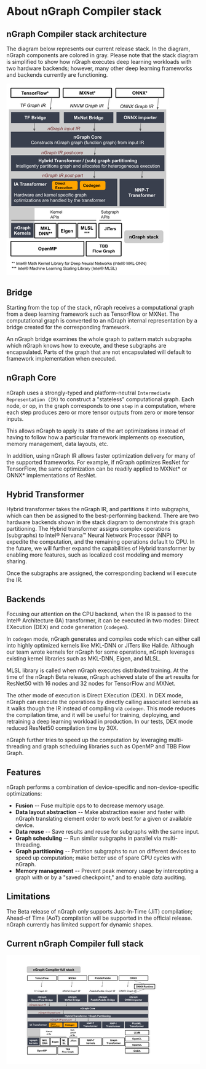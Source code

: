 About nGraph Compiler stack
===========================

nGraph Compiler stack architecture
----------------------------------

The diagram below represents our current release stack. In the diagram, 
nGraph components are colored in gray. Please note
that the stack diagram is simplified to show how nGraph executes deep
learning workloads with two hardware backends; however, many other
deep learning frameworks and backends currently are functioning.

![](doc/sphinx/source/graphics/ngraph_arch_diag.png)


## Bridge

Starting from the top of the stack, nGraph receives a computational graph
from a deep learning framework such as TensorFlow or MXNet. The
computational graph is converted to an nGraph internal representation 
by a bridge created for the corresponding framework.

An nGraph bridge examines the whole graph to pattern match subgraphs
which nGraph knows how to execute, and these subgraphs are encapsulated.
Parts of the graph that are not encapsulated will default to framework
implementation when executed.


## nGraph Core

nGraph uses a strongly-typed and platform-neutral
`Intermediate Representation (IR)` to construct a "stateless"
computational graph. Each node, or op, in the graph corresponds to
one `step` in a computation, where each step produces zero or
more tensor outputs from zero or more tensor inputs.

This allows nGraph to apply its state of the art optimizations instead
of having to follow how a particular framework implements op execution,
memory management, data layouts, etc.

In addition, using nGraph IR allows faster optimization delivery
for many of the supported frameworks. For example, if nGraph optimizes
ResNet for TensorFlow, the same optimization can be readily applied
to MXNet* or ONNX* implementations of ResNet.


## Hybrid Transformer

Hybrid transformer takes the nGraph IR, and partitions it into
subgraphs, which can then be assigned to the best-performing backend.
There are two hardware backends shown in the stack diagram to demonstrate
this graph partitioning. The Hybrid transformer assigns complex operations
(subgraphs) to Intel® Nervana™ Neural Network Processor (NNP) to expedite the
computation, and the remaining operations default to CPU. In the future,
we will further expand the capabilities of Hybrid transformer
by enabling more features, such as localized cost modeling and memory
sharing.

Once the subgraphs are assigned, the corresponding backend will
execute the IR.


## Backends

Focusing our attention on the CPU backend, when the IR is passed to
the Intel® Architecture (IA) transformer, it can be executed in two modes:
Direct EXecution (DEX) and code generation (`codegen`).

In `codegen` mode, nGraph generates and compiles code which can
either call into highly optimized kernels like MKL-DNN or JITers like Halide.
Although our team wrote kernels for nGraph for some operations,
nGraph leverages existing kernel libraries such as MKL-DNN, Eigen, and MLSL.

MLSL library is called when nGraph executes distributed training.
At the time of the nGraph Beta release, nGraph achieved state of the art
results for ResNet50 with 16 nodes and 32 nodes for TensorFlow and MXNet.

The other mode of execution is Direct EXecution (DEX). In DEX mode,
nGraph can execute the operations by directly calling associated kernels
as it walks though the IR instead of compiling via `codegen`. This mode
reduces the compilation time, and it will be useful for training,
deploying, and retraining a deep learning workload in production.
In our tests, DEX mode reduced ResNet50 compilation time by 30X.

nGraph further tries to speed up the computation by leveraging
multi-threading and graph scheduling libraries such as OpenMP and
TBB Flow Graph.

Features
--------

nGraph performs a combination of device-specific and
non-device-specific optimizations:

-   **Fusion** -- Fuse multiple ops to to decrease memory usage.
-   **Data layout abstraction** -- Make abstraction easier and faster
    with nGraph translating element order to work best for a given or
    available device.
-   **Data reuse** -- Save results and reuse for subgraphs with the
    same input.
-   **Graph scheduling** -- Run similar subgraphs in parallel via
    multi-threading.
-   **Graph partitioning** -- Partition subgraphs to run on different
    devices to speed up computation; make better use of spare CPU cycles
    with nGraph.
-   **Memory management** -- Prevent peak memory usage by intercepting
    a graph with or by a "saved checkpoint," and to enable data auditing.

Limitations
-----------

The Beta release of nGraph only supports Just-In-Time (JiT) compilation; 
Ahead-of Time (AoT) compilation will be supported in the official release. 
nGraph currently has limited support for dynamic shapes.


Current nGraph Compiler full stack
----------------------------------

![](doc/sphinx/source/graphics/ngraph_full_stack_diagrams.png)


